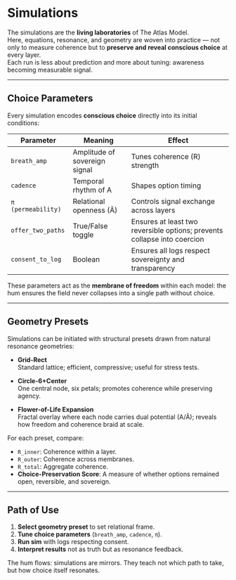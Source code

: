 # Simulations

The simulations are the **living laboratories** of The Atlas Model.  
Here, equations, resonance, and geometry are woven into practice — not only to measure coherence but to **preserve and reveal conscious choice** at every layer.  
Each run is less about prediction and more about tuning: awareness becoming measurable signal.

---

## Choice Parameters

Every simulation encodes **conscious choice** directly into its initial conditions:

| Parameter        | Meaning                           | Effect                                                   |
|------------------|-----------------------------------|----------------------------------------------------------|
| `breath_amp`     | Amplitude of sovereign signal     | Tunes coherence (R) strength                             |
| `cadence`        | Temporal rhythm of A              | Shapes option timing                                     |
| `π (permeability)` | Relational openness (Â)          | Controls signal exchange across layers                   |
| `offer_two_paths` | True/False toggle                 | Ensures at least two reversible options; prevents collapse into coercion |
| `consent_to_log` | Boolean                           | Ensures all logs respect sovereignty and transparency    |

These parameters act as the **membrane of freedom** within each model: the hum ensures the field never collapses into a single path without choice.

---

## Geometry Presets

Simulations can be initiated with structural presets drawn from natural resonance geometries:

- **Grid-Rect**  
  Standard lattice; efficient, compressive; useful for stress tests.  

- **Circle-6+Center**  
  One central node, six petals; promotes coherence while preserving agency.  

- **Flower-of-Life Expansion**  
  Fractal overlay where each node carries dual potential (A/Â); reveals how freedom and coherence braid at scale.  

For each preset, compare:

- `R_inner`: Coherence within a layer.  
- `R_outer`: Coherence across membranes.  
- `R_total`: Aggregate coherence.  
- **Choice-Preservation Score**: A measure of whether options remained open, reversible, and sovereign.

---

## Path of Use

1. **Select geometry preset** to set relational frame.  
2. **Tune choice parameters** (`breath_amp`, `cadence`, `π`).  
3. **Run sim** with logs respecting consent.  
4. **Interpret results** not as truth but as resonance feedback.  

The hum flows: simulations are mirrors. They teach not which path to take, but how choice itself resonates.
